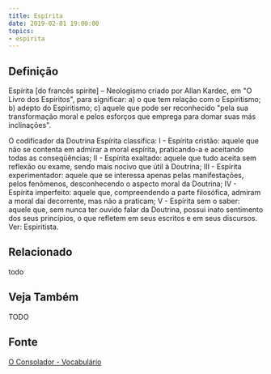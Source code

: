```yaml
---
title: Espírita
date: 2019-02-01 19:00:00
topics:
- espirita
---
```


## Definição
Espírita [do francês spirite] – Neologismo criado por Allan Kardec, em "O Livro
dos Espíritos", para significar: a) o que tem relação com o Espiritismo; b)
adepto do Espiritismo; c) aquele que pode ser reconhecido "pela sua
transformação moral e pelos esforços que emprega para domar suas más
inclinações".
 
O codificador da Doutrina Espírita classifica: I - Espírita cristão: aquele que
não se contenta em admirar a moral espírita, praticando-a e aceitando todas as
conseqüências; II - Espírita exaltado: aquele que tudo aceita sem reflexão ou
exame, sendo mais nocivo que útil à Doutrina; III - Espírita experimentador:
aquele que se interessa apenas pelas manifestações, pelos fenômenos,
desconhecendo o aspecto moral da Doutrina; IV - Espírita imperfeito: aquele
que, compreendendo a parte filosófica, admiram a moral daí decorrente, mas não
a praticam; V - Espírita sem o saber: aquele que, sem nunca ter ouvido falar da
Doutrina, possui inato sentimento dos seus princípios, o que refletem em seus
escritos e em seus discursos. Ver: Espiritista.

## Relacionado
todo

## Veja Também
TODO

## Fonte
[O Consolador - Vocabulário](http://www.oconsolador.com.br/linkfixo/vocabulario/principal.html)


